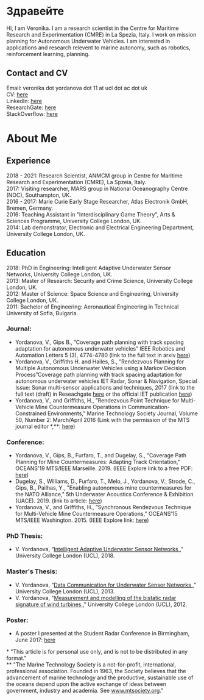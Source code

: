 # Здравейте

Hi, I am Veronika. I am a research scientist in the Centre for Maritime Research and Experimentation (CMRE) in La Spezia, Italy. I work on mission planning for Autonomous Underwater Vehicles. I am interested in applications and research relevent to marine autonomy, such as robotics, reinforcement learning, planning.

## Contact and CV
Email: veronika dot yordanova dot 11 at ucl dot ac dot uk <br>
CV: <a href="cv_sep18.pdf">here</a> <br>
LinkedIn: <a href="www.linkedin.com/in/veronikayordanova/"> here</a> <br>
ResearchGate: <a href="www.researchgate.net/profile/Veronika_Yordanova"> here</a> <br>
StackOverflow: <a href="https://stackoverflow.com/users/3091361/voltronika?tab=profile"> here</a> <br>

# About Me

## Experience
2018 - 2021: Research Scientist, ANMCM group in Centre for Maritime Research and Experimentation (CMRE), La Spzeia, Italy. <br>
2017: Visiting researcher, MARS group in National Oceanography Centre (NOC), Southampton, UK. <br>
2016 - 2017: Marie Curie Early Stage Researcher, Atlas Electronik GmbH, Bremen, Germany. <br>
2016: Teaching Assistant in "Interdisciplinary Game Theory", Arts & Sciences Programme, University College London, UK. <br>
2014: Lab demonstrator, Electronic and Electrical Engineering Department, University College London, UK. <br>

## Education
2018: PhD in Engineering: Intelligent Adaptive Underwater Sensor Networks, University College London, UK.  <br>
2013: Master of Research: Security and Crime Science, University College London, UK.  <br>
2012: Master of Science: Space Science and Engineering, University College London, UK.  <br>
2011: Bachelor of Engineering: Aeronautical Engineering in Technical University of Sofia, Bulgaria.  <br>

### Journal:
* Yordanova, V., Gips B., ”Coverage path planning with track spacing adaptation for autonomous underwater vehicles” IEEE Robotics and Automation Letters 5 (3), 4774-4780 (link to the full text in arxiv <a href="https://arxiv.org/pdf/2006.12896.pdf"> here</a>)
* Yordanova, V., Griffiths H. and Hailes, S., ”Rendezvous Planning for Multiple Autonomous Underwater Vehicles using a Markov Decision Process”Coverage path planning with track spacing adaptation for autonomous underwater vehicles IET Radar, Sonar & Navigation, Special Issue: Sonar multi-sensor applications and techniques, 2017 (link to the full text (draft) in Reseachgate <a href="https://www.researchgate.net/publication/318646427_Rendezvous_Planning_for_Multiple_Autonomous_Underwater_Vehicles_using_a_Markov_Decision_Process"> here</a> or the official IET publication <a href="http://digital-library.theiet.org/content/journals/10.1049/iet-rsn.2017.0098?crawler=true&mimetype=application/pdf&tags=noindex"> here</a>) <br>
* Yordanova, V., and Griffiths, H., ”Rendezvous Point Technique for Multi-Vehicle Mine Countermeasure Operations in Communication-Constrained Environments,” Marine Technology Society Journal, Volume 50, Number 2: March/April 2016 (Link with the permission of the MTS journal editor *,**: <a href="Yordanova&GriffithsMTS.pdf">here</a>)


### Conference:
* Yordanova, V., Gips, B., Furfaro, T., and Dugelay, S., "Coverage Path Planning for Mine Countermeasures: Adapting Track Orientation," OCEANS'19 MTS/IEEE Marseille. 2019. (IEEE Explore link to a free PDF: <a href="https://ieeexplore.ieee.org/abstract/document/8867065"> here</a>)
* Dugelay, S., Williams, D., Furfaro, T., Melo, J., Yordanova, V., Strode, C., Gips, B., Pailhas, Y., "Enabling autonomous mine countermeasures for the NATO Alliance," 5th Underwater Acoustics Conference & Exhibition (UACE). 2019. (link to article: <a href="https://paginas.fe.up.pt/~dee10008/papers/UACE2019_927_Dugelay.pdf"> here</a>)
* Yordanova, V., and Griffiths, H., ”Synchronous Rendezvous Technique for Multi-Vehicle Mine Countermeasure Operations,” OCEANS’15 MTS/IEEE Washington. 2015. (IEEE Explore link: <a href="http://ieeexplore.ieee.org/abstract/document/7401891/"> here</a>)

### PhD Thesis:
* V. Yordanova, “<a href="intelligent_adaptive_underwater_sensor_networks_veronika_yordanova_phd_thesis.pdf">Intelligent Adaptive Underwater Sensor Networks </a>,” University College London (UCL), 2018. <br>

### Master's Thesis:
* V. Yordanova, “<a href="mres_comms_2013.pdf">Data Communication for Underwater Sensor Networks </a>,” University College London (UCL), 2013. <br>
* V. Yordanova, "<a href="msc_radar_2012.pdf">Measurement and modelling of the bistatic radar signature of wind turbines </a>," University College London (UCL), 2012. <br>

### Poster:
* A poster I presented at the Student Radar Conference in Birmingham, June 2017: <a href="YORDANOVAVeronika_Birmingham_conference_17.pdf">here</a>


\* "This article is for personal use only, and is not to be distributed in any format." <br>
\** "The Marine Technology Society is a not-for-profit, international, professional association. Founded in 1963, the Society believes that the advancement of marine technology and the productive, sustainable use of the oceans depend upon the active exchange of ideas between government, industry and academia. See www.mtsociety.org." 
